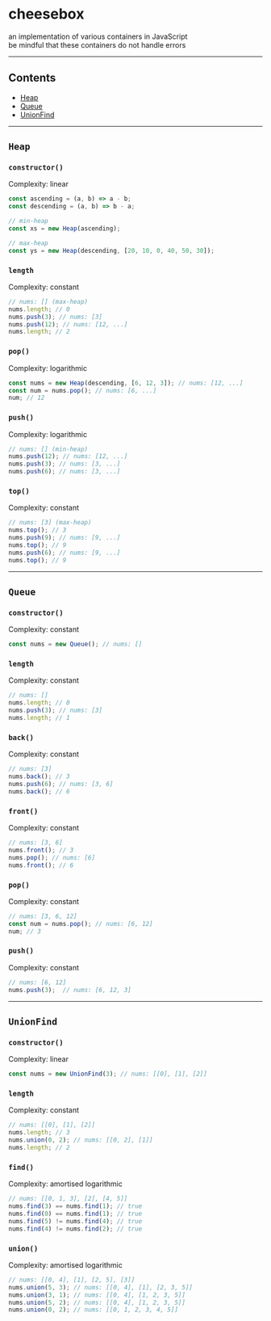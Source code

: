 # cheesebox
an implementation of various containers in JavaScript \
be mindful that these containers do not handle errors

---
## Contents
- [Heap](#Heap)
- [Queue](#Queue)
- [UnionFind](#UnionFind)

---
## `Heap`

### `constructor()`
Complexity: linear
```js
const ascending = (a, b) => a - b;
const descending = (a, b) => b - a;

// min-heap
const xs = new Heap(ascending);

// max-heap
const ys = new Heap(descending, [20, 10, 0, 40, 50, 30]);
```

### `length`
Complexity: constant
```js
// nums: [] (max-heap)
nums.length; // 0
nums.push(3); // nums: [3]
nums.push(12); // nums: [12, ...]
nums.length; // 2
```

### `pop()`
Complexity: logarithmic
```js
const nums = new Heap(descending, [6, 12, 3]); // nums: [12, ...]
const num = nums.pop(); // nums: [6, ...]
num; // 12
```

### `push()`
Complexity: logarithmic
```js
// nums: [] (min-heap)
nums.push(12); // nums: [12, ...]
nums.push(3); // nums: [3, ...]
nums.push(6); // nums: [3, ...]
```

### `top()`
Complexity: constant
```js
// nums: [3] (max-heap)
nums.top(); // 3
nums.push(9); // nums: [9, ...]
nums.top(); // 9
nums.push(6); // nums: [9, ...]
nums.top(); // 9
```

---
## `Queue`

### `constructor()`
Complexity: constant
```js
const nums = new Queue(); // nums: []
```

### `length`
Complexity: constant
```js
// nums: []
nums.length; // 0
nums.push(3); // nums: [3]
nums.length; // 1
```

### `back()`
Complexity: constant
```js
// nums: [3]
nums.back(); // 3
nums.push(6); // nums: [3, 6]
nums.back(); // 6
```

### `front()`
Complexity: constant
```js
// nums: [3, 6]
nums.front(); // 3
nums.pop(); // nums: [6]
nums.front(); // 6
```

### `pop()`
Complexity: constant
```js
// nums: [3, 6, 12]
const num = nums.pop(); // nums: [6, 12]
num; // 3
```

### `push()`
Complexity: constant
```js
// nums: [6, 12]
nums.push(3);  // nums: [6, 12, 3]
```

---
## `UnionFind`

### `constructor()`
Complexity: linear
```js
const nums = new UnionFind(3); // nums: [[0], [1], [2]]
```

### `length`
Complexity: constant
```js
// nums: [[0], [1], [2]]
nums.length; // 3
nums.union(0, 2); // nums: [[0, 2], [1]]
nums.length; // 2
```

### `find()`
Complexity: amortised logarithmic
```js
// nums: [[0, 1, 3], [2], [4, 5]]
nums.find(3) == nums.find(1); // true
nums.find(0) == nums.find(1); // true
nums.find(5) != nums.find(4); // true
nums.find(4) != nums.find(2); // true
```

### `union()`
Complexity: amortised logarithmic
```js
// nums: [[0, 4], [1], [2, 5], [3]]
nums.union(5, 3); // nums: [[0, 4], [1], [2, 3, 5]]
nums.union(3, 1); // nums: [[0, 4], [1, 2, 3, 5]]
nums.union(5, 2); // nums: [[0, 4], [1, 2, 3, 5]]
nums.union(0, 2); // nums: [[0, 1, 2, 3, 4, 5]]
```
